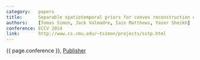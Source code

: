 ```yaml
---
category:   papers
title:      Separable spatiotemporal priors for convex reconstruction of time-varying 3D point clouds
authors:    [Tomas Simon, Jack Valmadre, Iain Matthews, Yaser Sheikh]
conference: ECCV 2014
link:       http://www.cs.cmu.edu/~tsimon/projects/sstp.html
---
```


{{ page.conference }},
<a href="http://link.springer.com/chapter/10.1007%2F978-3-319-10578-9_14">Publisher</a>
